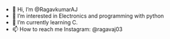 - 👋 Hi, I’m @RagavkumarAJ
- 👀 I’m interested in Electronics and programming with python
- 🌱 I’m currently learning C.
- 📫 How to reach me Instagram: @ragavaj03

<!---
RagavkumarAJ/RagavkumarAJ is a ✨ special ✨ repository because its `README.md` (this file) appears on your GitHub profile.
You can click the Preview link to take a look at your changes.
--->
